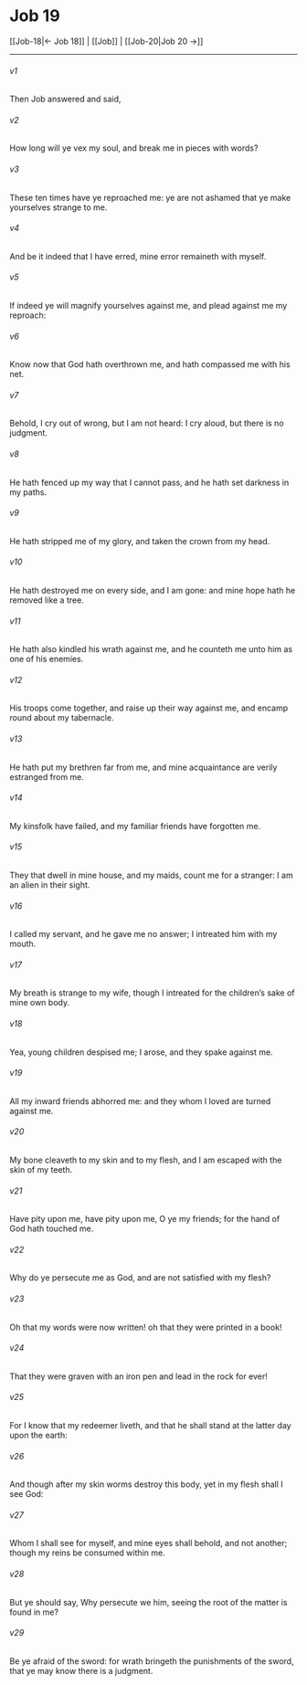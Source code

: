 # Job 19

[[Job-18|← Job 18]] | [[Job]] | [[Job-20|Job 20 →]]
***

###### v1
Then Job answered and said,
###### v2
How long will ye vex my soul, and break me in pieces with words?
###### v3
These ten times have ye reproached me: ye are not ashamed that ye make yourselves strange to me.
###### v4
And be it indeed that I have erred, mine error remaineth with myself.
###### v5
If indeed ye will magnify yourselves against me, and plead against me my reproach:
###### v6
Know now that God hath overthrown me, and hath compassed me with his net.
###### v7
Behold, I cry out of wrong, but I am not heard: I cry aloud, but there is no judgment.
###### v8
He hath fenced up my way that I cannot pass, and he hath set darkness in my paths.
###### v9
He hath stripped me of my glory, and taken the crown from my head.
###### v10
He hath destroyed me on every side, and I am gone: and mine hope hath he removed like a tree.
###### v11
He hath also kindled his wrath against me, and he counteth me unto him as one of his enemies.
###### v12
His troops come together, and raise up their way against me, and encamp round about my tabernacle.
###### v13
He hath put my brethren far from me, and mine acquaintance are verily estranged from me.
###### v14
My kinsfolk have failed, and my familiar friends have forgotten me.
###### v15
They that dwell in mine house, and my maids, count me for a stranger: I am an alien in their sight.
###### v16
I called my servant, and he gave me no answer; I intreated him with my mouth.
###### v17
My breath is strange to my wife, though I intreated for the children’s sake of mine own body.
###### v18
Yea, young children despised me; I arose, and they spake against me.
###### v19
All my inward friends abhorred me: and they whom I loved are turned against me.
###### v20
My bone cleaveth to my skin and to my flesh, and I am escaped with the skin of my teeth.
###### v21
Have pity upon me, have pity upon me, O ye my friends; for the hand of God hath touched me.
###### v22
Why do ye persecute me as God, and are not satisfied with my flesh?
###### v23
Oh that my words were now written! oh that they were printed in a book!
###### v24
That they were graven with an iron pen and lead in the rock for ever!
###### v25
For I know that my redeemer liveth, and that he shall stand at the latter day upon the earth:
###### v26
And though after my skin worms destroy this body, yet in my flesh shall I see God:
###### v27
Whom I shall see for myself, and mine eyes shall behold, and not another; though my reins be consumed within me.
###### v28
But ye should say, Why persecute we him, seeing the root of the matter is found in me?
###### v29
Be ye afraid of the sword: for wrath bringeth the punishments of the sword, that ye may know there is a judgment. 
